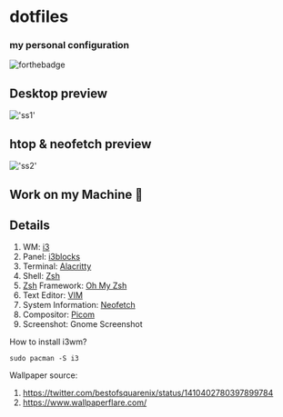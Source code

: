 # dotfiles
### my personal configuration
![forthebadge](https://forthebadge.com/images/badges/powered-by-black-magic.svg)

## Desktop preview
!['ss1'](https://raw.githubusercontent.com/sarzatmeniye/dotfiles/main/screenshots/sss.png)

## htop & neofetch preview
!['ss2'](https://raw.githubusercontent.com/sarzatmeniye/dotfiles/main/screenshots/sss2.jpg)

## Work on my Machine 💯
## Details
1. WM: [i3](https://i3wm.org/)
2. Panel: [i3blocks](https://vivien.github.io/i3blocks/)
3. Terminal: [Alacritty](https://github.com/alacritty/alacritty)
4. Shell: [Zsh](https://www.zsh.org/)
5. [Zsh](https://www.zsh.org/) Framework: [Oh My Zsh](https://ohmyz.sh/)
6. Text Editor: [VIM](https://www.vim.org)
7. System Information: [Neofetch](https://github.com/dylanaraps/neofetch)
8. Compositor: [Picom](https://github.com/yshui/picom)
9. Screenshot: Gnome Screenshot

How to install i3wm?
```
sudo pacman -S i3

```

Wallpaper source:
1. https://twitter.com/bestofsquarenix/status/1410402780397899784
2. https://www.wallpaperflare.com/

